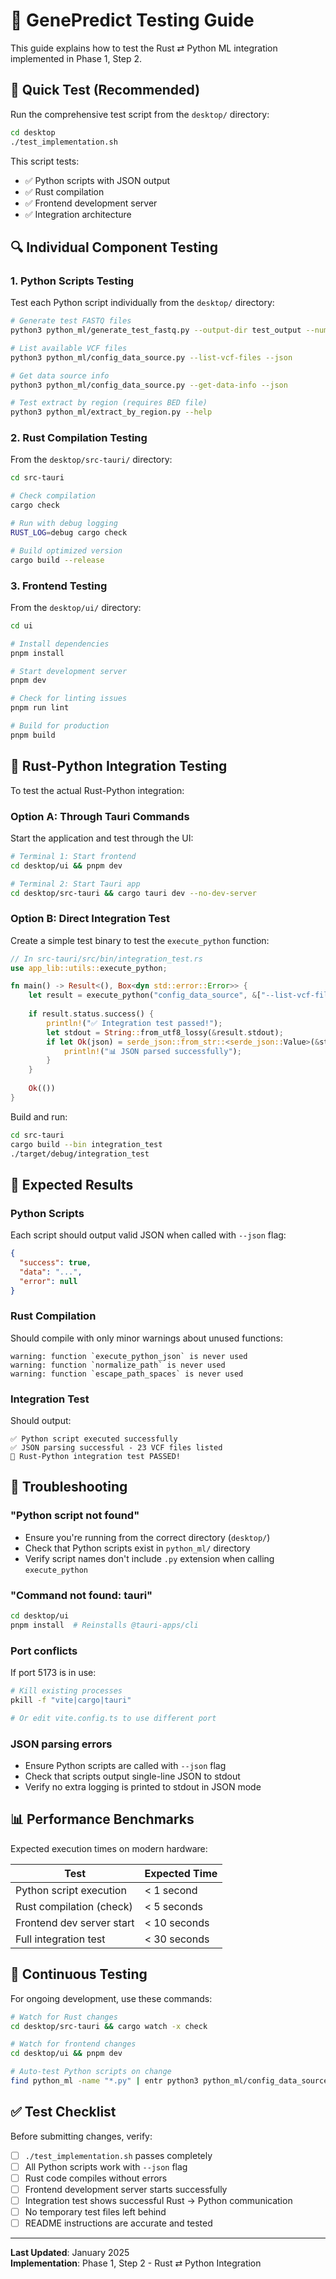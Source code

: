 # 🧪 GenePredict Testing Guide

This guide explains how to test the Rust ⇄ Python ML integration implemented in Phase 1, Step 2.

## 🚀 Quick Test (Recommended)

Run the comprehensive test script from the `desktop/` directory:

```bash
cd desktop
./test_implementation.sh
```

This script tests:
- ✅ Python scripts with JSON output
- ✅ Rust compilation
- ✅ Frontend development server
- ✅ Integration architecture

## 🔍 Individual Component Testing

### 1. Python Scripts Testing

Test each Python script individually from the `desktop/` directory:

```bash
# Generate test FASTQ files
python3 python_ml/generate_test_fastq.py --output-dir test_output --num-reads 5 --json

# List available VCF files  
python3 python_ml/config_data_source.py --list-vcf-files --json

# Get data source info
python3 python_ml/config_data_source.py --get-data-info --json

# Test extract by region (requires BED file)
python3 python_ml/extract_by_region.py --help
```

### 2. Rust Compilation Testing

From the `desktop/src-tauri/` directory:

```bash
cd src-tauri

# Check compilation
cargo check

# Run with debug logging
RUST_LOG=debug cargo check

# Build optimized version
cargo build --release
```

### 3. Frontend Testing

From the `desktop/ui/` directory:

```bash
cd ui

# Install dependencies
pnpm install

# Start development server
pnpm dev

# Check for linting issues
pnpm run lint

# Build for production
pnpm build
```

## 🦀 Rust-Python Integration Testing

To test the actual Rust-Python integration:

### Option A: Through Tauri Commands

Start the application and test through the UI:

```bash
# Terminal 1: Start frontend
cd desktop/ui && pnpm dev

# Terminal 2: Start Tauri app  
cd desktop/src-tauri && cargo tauri dev --no-dev-server
```

### Option B: Direct Integration Test

Create a simple test binary to test the `execute_python` function:

```rust
// In src-tauri/src/bin/integration_test.rs
use app_lib::utils::execute_python;

fn main() -> Result<(), Box<dyn std::error::Error>> {
    let result = execute_python("config_data_source", &["--list-vcf-files", "--json"])?;
    
    if result.status.success() {
        println!("✅ Integration test passed!");
        let stdout = String::from_utf8_lossy(&result.stdout);
        if let Ok(json) = serde_json::from_str::<serde_json::Value>(&stdout) {
            println!("📊 JSON parsed successfully");
        }
    }
    
    Ok(())
}
```

Build and run:
```bash
cd src-tauri
cargo build --bin integration_test
./target/debug/integration_test
```

## 🎯 Expected Results

### Python Scripts
Each script should output valid JSON when called with `--json` flag:

```json
{
  "success": true,
  "data": "...",
  "error": null
}
```

### Rust Compilation
Should compile with only minor warnings about unused functions:

```
warning: function `execute_python_json` is never used
warning: function `normalize_path` is never used  
warning: function `escape_path_spaces` is never used
```

### Integration Test
Should output:
```
✅ Python script executed successfully
✅ JSON parsing successful - 23 VCF files listed
🎉 Rust-Python integration test PASSED!
```

## 🐛 Troubleshooting

### "Python script not found"
- Ensure you're running from the correct directory (`desktop/`)
- Check that Python scripts exist in `python_ml/` directory
- Verify script names don't include `.py` extension when calling `execute_python`

### "Command not found: tauri"
```bash
cd desktop/ui
pnpm install  # Reinstalls @tauri-apps/cli
```

### Port conflicts
If port 5173 is in use:
```bash
# Kill existing processes
pkill -f "vite|cargo|tauri"

# Or edit vite.config.ts to use different port
```

### JSON parsing errors
- Ensure Python scripts are called with `--json` flag
- Check that scripts output single-line JSON to stdout
- Verify no extra logging is printed to stdout in JSON mode

## 📊 Performance Benchmarks

Expected execution times on modern hardware:

| Test | Expected Time |
|------|---------------|
| Python script execution | < 1 second |
| Rust compilation (check) | < 5 seconds |
| Frontend dev server start | < 10 seconds |
| Full integration test | < 30 seconds |

## 🔄 Continuous Testing

For ongoing development, use these commands:

```bash
# Watch for Rust changes
cd desktop/src-tauri && cargo watch -x check

# Watch for frontend changes  
cd desktop/ui && pnpm dev

# Auto-test Python scripts on change
find python_ml -name "*.py" | entr python3 python_ml/config_data_source.py --json
```

## ✅ Test Checklist

Before submitting changes, verify:

- [ ] `./test_implementation.sh` passes completely
- [ ] All Python scripts work with `--json` flag
- [ ] Rust code compiles without errors
- [ ] Frontend development server starts successfully
- [ ] Integration test shows successful Rust → Python communication
- [ ] No temporary test files left behind
- [ ] README instructions are accurate and tested

---

**Last Updated**: January 2025  
**Implementation**: Phase 1, Step 2 - Rust ⇄ Python Integration 